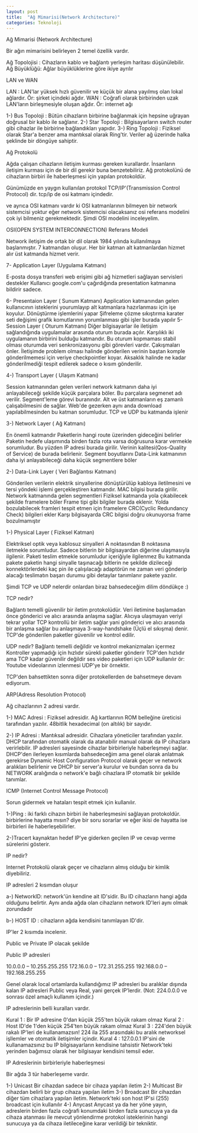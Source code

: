 ```yaml
---
layout: post
title:  "Ağ Mimarisi(Network Architecture)"
categories: Teknoloji
---
```


Ağ Mimarisi (Network Architecture)

Bir ağın mimarisini belirleyen 2 temel özellik vardır.

Ağ Topolojisi : Cihazların kablo ve bağlantı yerleşim haritası düşünülebilir.
Ağ Büyüklüğü: Ağlar büyüklüklerine göre ikiye ayrılır 


LAN ve WAN 

LAN : LAN'lar yüksek hızlı güvenilir ve küçük bir alana yayılmış olan lokal ağlardır. Ör: şirket içindeki ağdır.
WAN : Coğrafi olarak birbirinden uzak LAN'ların birleşmesiyle oluşan ağdır. Ör: internet ağı

1-) Bus Topoloji : Bütün cihazların birbirine bağlanmak için hepsine uğrayan doğrusal bir kablo ile sağlanır.
2-) Star Topoloji : Bilgisayarların switch router gibi cihazlar ile birbirine bağlandıkları yapıdır.
3-) Ring Topoloji : Fiziksel olarak Star'a benzer ama mantıksal olarak Ring'tir. Veriler ağ üzerinde halka şeklinde bir döngüye sahiptir.

Ağ Protokolü

Ağda çalışan cihazların iletişim kurması gereken kurallardır. İnsanların iletişim kurması için de bir dil gerekir buna benzetebiliriz. Ağ protokolünü de cihazların birbiri ile haberleşmesi için yapılan protokoldür.

Günümüzde en yaygın kullanılan protokol TCP/IP'(Transmission Control Protocol) dir. tcp/ip de osi katmanı içindedir.

ve ayrıca OSI katmanı vardır ki OSI katmanlarının bilmeyen bir network sistemcisi yoktur eğer network sistemcisi olacaksanız osi referans modelini çok iyi bilmeniz gerekmektedir. Şimdi OSI modelini inceleyelim.

OSI(OPEN SYSTEM INTERCONNECTION) Referans Modeli

Network iletişim de ortak bir dil olarak 1984 yılında kullanılmaya başlanmıştır. 
7 katmandan oluşur.
Her bir katman alt katmanlardan hizmet alır üst katmanda hizmet verir.

7- Application Layer (Uygulama Katmanı)

E-posta dosya transferi web erişimi gibi ağ hizmetleri sağlayan servisleri destekler
Kullanıcı google.com'u çağırdığında presentation katmanına bildirir sadece.

6- Presentaion Layer ( Sunum Katmanı)
Application katmanından gelen kullanıcının isteklerini yourumlayıp alt katmanlara hazırlanması için işe koyulur.
Dönüştürme işlemlerini yapar
Şifreleme çözme sıkıştırma karater seti değişimi grafik komutlarının yorumlanması gibi işler burada yapılır
5- Session Layer ( Oturum Katmanı)
Diğer bilgisayarlar ile iletişim sağlandığında uygulamalar arasında oturum burada açılır.
Karşılıklı iki uygulamanın birbirini bulduğu katmandır.
Bu oturum kopmaması stabil olması oturumda veri senkronizasyonu gibi görevleri vardır. Çakışmaları önler.
İletişimde problem olması halinde gönderilen verinin baştan komple gönderilmemesi için veriye checkpointler koyar. Aksaklık halinde ne kadar gönderilmediği tespit edilerek sadece o kısım gönderilir.


4-) Transport Layer ( Ulaşım Katmanı)

Session katmanından gelen verileri network katmanın daha iyi anlayabileceği şekilde küçük parçalara böler.
Bu parçalara segmenet adı verilir. Segment'leme görevi buranındır.
Alt ve üst katmanların eş zamanlı çalışabilmesini de sağlar.
Web'de gezerken aynı anda download yapılabilmesinden bu katman sorumludur.
TCP ve UDP bu katmanda işlenir

3-) Network Layer ( Ağ Katmanı)

En önemli katmandır 
Paketlerin hangi route üzerinden gideceğini belirler
Paketin hedefe ulaşımında birden fazla rota varsa doğrusuna karar vermekle sorumludur.
Bu yüzden IP adresi burada girilir.
Verinin kalitesi(Qos-Quality of Service) de burada belirlenir.
Segment boyutlarını Data-Link katmanının daha iyi anlayabileceği daha küçük segmentlere böler

2-) Data-Link Layer ( Veri Bağlantısı Katmanı)

Gönderilen verilerin elektrik sinyallerine dönüştürülüp kabloya iletilmesini ve tersi yöndeki işlemi gerçekleştiren katmandır.
MAC bilgisi burada girilir.
Network katmanında gelen segmentleri Fiziksel katmanda yola çıkabilecek şekilde framelere böler
Frame tipi gibi bilgiler burada eklenir.
Yolda bozulabilecek framleri tespit etmen için framelere CRC(Cyclic Redundancy Check) bilgileri ekler
Karşı bilgisayarda CRC bilgisi doğru okunuyorsa frame bozulmamıştır

1-) Physical Layer ( Fiziksel Katman)

Elektriksel optik veya kablosuz sinyalleri A noktasından B noktasına iletmekle sorumludur.
Sadece bitlerin bir bilgisayardan diğerine ulaşmasıyla ilgilenir.
Paketi teslim etmekle sorumludur içeriğiyle ilgilenmez
Bu katmanda pakete paketin hangi sinyalle taşınacağı bitlerin ne şekilde dizileceği konnektörlerdeki kaç pin ile çalışılacağı adaptörün ne zaman veri gönderip alacağı
teslimatın başarı durumu gibi detaylar tanımlanır pakete yazılır.


Şimdi TCP ve UDP nelerdir onlardan biraz bahsedeceğim dilim döndükçe :)

TCP nedir?

Bağlantı temelli güvenilir bir iletim protokolüdür.
Veri iletimine başlamadan önce gönderici ve alıcı arasında anlaşma sağlar.
Alıcıya ulaşmayan veriyi tekrar yollar
TCP kontrollü bir iletim sağlar yani gönderici ve alıcı arasında bir anlaşma sağlar bu anlaşmaya 3-way-handshake (Üçlü el sıkışma) denir. 
TCP'de gönderilen paketler güvenilir ve kontrol edilir.

UDP nedir?
Bağlantı temelli değildir ve kontrol mekanizmaları içermez 
Kontroller yapmadığı için hızlıdır sürekli paketler gönderir TCP'den hızlıdır ama TCP kadar güvenilir değildir
ses video paketleri için UDP kullanılır ör: Youtube videolarının izlenmesi UDP'ye bir örnektir.

TCP'den bahsettikten sonra diğer protokellerden de bahsetmeye devam ediyorum.

ARP(Adress Resolution Protocol)

Ağ cihazlarının 2 adresi vardır.

1-) MAC Adresi : Fiziksel adresidir. Ağ kartlarının ROM belleğine üreticisi tarafından yazılır. 48bitlik hexadecimal (on altılık) bir sayıdır.

2-) IP Adresi : Mantıksal adresidir. Cihazlara yöneticiler tarafından yazılır. 
DHCP tarafından otomatik olarak da atanabilir manual olarak da IP cihazlara verirlebilir. 
IP adresleri sayesinde cihazlar birbirleriyle haberleşmeyi sağlar.
DHCP'den ilerleyen kısımlarda bahsedeceğim ama genel olarak anlatmak gerekirse Dynamic Host Configuration Protocol olarak geçer ve network aralıkları belirlenir ve DHCP bir server'a kurulur ve bundan sonra da bu NETWORK aralığında o network'e bağlı cihazlara IP otomatik bir şekilde tanımlar.

ICMP (Internet Control Message Protocol)

Sorun gidermek ve hataları tespit etmek için kullanılır.

1-)Ping : iki farklı cihazın birbiri ile haberleşmesini sağlayan protokoldür. birbirlerine hayatta mısın? diye bir soru sorarlar ve eğer ikisi de hayatta ise birbirleri ile haberleşebilirler.

2-)Tracert kaynaktan hedef IP'ye giderken geçilen IP ve cevap verme sürelerini gösterir.


IP nedir? 

Internet Protokolü olarak geçer ve cihazların almış olduğu bir kimlik diyebiliriz.

IP adresleri 2 kısımdan oluşur

a-) NetworkID: network'ün kendine ait ID'sidir. Bu ID cihazların hangi ağda olduğunu belirtir. Aynı anda ağda olan cihazların network ID'leri aynı olmak zorundadır

b-) HOST ID : cihazların ağda kendisini tanımlayan ID'dir.

IP'ler 2 kısımda incelenir.

Public ve Private IP olacak şekilde 

Public IP adresleri 

10.0.0.0 – 10.255.255.255
172.16.0.0 – 172.31.255.255
192.168.0.0 – 192.168.255.255

Genel olarak local ortamlarda kullandığımız IP adresleri bu aralıklar dışında kalan IP adresleri Public veya Real, yani gerçek IP’lerdir.
(Not: 224.0.0.0 ve sonrası özel amaçlı kullanım içindir.)

  

IP adreslerinin belli kuralları vardır.

Kural 1 : Bir IP adresine 0'dan küçük 255'ten büyük rakam olmaz
Kural 2 : Host ID'de 1'den küçük 254'ten büyük rakam olmaz
Kural 3 : 224'den büyük rakalı IP'leri de kullanamazsın! 224 ila 255 arasındaki bu aralık networksel işllemler ve otomatik iletişimler içindir.
Kural 4 : 127.0.0.1 IP'sini de kullanamazsınız bu IP bilgisayarların kendisine tahsistir Network'teki yerinden bağımsız olarak her bilgisayar kendisini temsil eder.




IP Adreslerinin birbirleriyle haberleşmesi 

Bir ağda 3 tür haberleşeme vardır.

1-) Unicast
  Bir cihazdan sadece bir cihaza yapılan iletim
2-) Multicast
  Bir cihazdan belirli bir grup cihaza yapılan iletim
3-) Broadcast
  Bir cihazdan diğer tüm cihazlara yapılan iletim. Network'teki son host IP'si (255) broadcast için kullanılır
4-) Anycast
  Anycast ya da her yöne yayın, adreslerin birden fazla coğrafi konumdaki birden fazla sunucuya ya da cihaza atanması ile mevcut yönlendirme protokol isteklerinin hangi sunucuya ya da cihaza iletileceğine karar verildiği bir tekniktir. 
  
 
